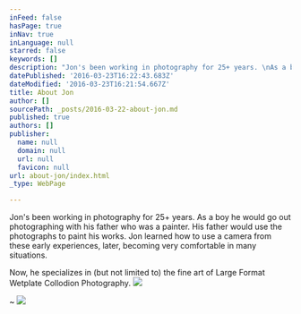 ```yaml
---
inFeed: false
hasPage: true
inNav: true
inLanguage: null
starred: false
keywords: []
description: "Jon's been working in photography for 25+ years. \nAs a boy he would go out photographing with his father who was a painter. His father would use the photographs to paint his works. Jon learned how to use a camera from these early experiences, later, becoming very comfortable in many situations.\_"
datePublished: '2016-03-23T16:22:43.683Z'
dateModified: '2016-03-23T16:21:54.667Z'
title: About Jon
author: []
sourcePath: _posts/2016-03-22-about-jon.md
published: true
authors: []
publisher:
  name: null
  domain: null
  url: null
  favicon: null
url: about-jon/index.html
_type: WebPage

---
```

Jon's been working in photography for 25+ years. 
As a boy he would go out photographing with his father who was a painter. His father would use the photographs to paint his works. Jon learned how to use a camera from these early experiences, later, becoming very comfortable in many situations. 

Now, he specializes in (but not limited to) the fine art of Large Format Wetplate Collodion Photography.
![](https://the-grid-user-content.s3-us-west-2.amazonaws.com/5ffafabe-770f-450d-a2c4-8109390a9ed8.jpg)

~ ![](https://the-grid-user-content.s3-us-west-2.amazonaws.com/3177f194-6acd-4757-b0be-3e251e862fe3.jpg)